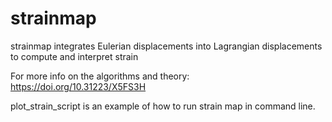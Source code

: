 # strainmap
strainmap integrates Eulerian displacements into Lagrangian displacements to compute and interpret strain

For more info on the algorithms and theory: https://doi.org/10.31223/X5FS3H

plot_strain_script is an example of how to run strain map in command line. 
